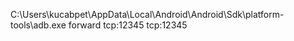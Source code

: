 C:\Users\kucabpet\AppData\Local\Android\Android\Sdk\platform-tools\adb.exe forward tcp:12345 tcp:12345